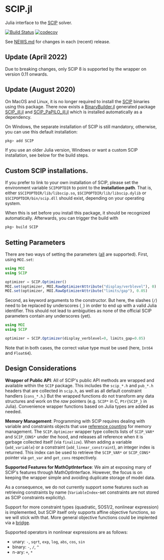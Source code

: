 # SCIP.jl

Julia interface to the [SCIP](http://scipopt.org) solver.

[![Build Status](https://github.com/scipopt/SCIP.jl/workflows/CI/badge.svg?branch=master)](https://github.com/scipopt/SCIP.jl/actions?query=workflow%3ACI)
[![codecov](https://codecov.io/gh/scipopt/SCIP.jl/branch/master/graph/badge.svg)](https://codecov.io/gh/scipopt/SCIP.jl)

See [NEWS.md](https://github.com/SCIP-Interfaces/SCIP.jl/blob/master/NEWS.md) for changes in each (recent) release.

## Update (April 2022)

Due to breaking changes, only SCIP 8 is supported by the wrapper on version 0.11 onwards.

## Update (August 2020)

On MacOS and Linux, it is no longer required to install the [SCIP](https://scipopt.org/) binaries using this package. There now exists a
[BinaryBuilder.jl](https://github.com/JuliaPackaging/BinaryBuilder.jl) generated
package [SCIP_jll.jl](https://github.com/JuliaBinaryWrappers/SCIP_jll.jl) and
[SCIP_PaPILO_jll.jl](https://github.com/JuliaBinaryWrappers/SCIP_PaPILO_jll.jl) which
is installed automatically as a dependency.

On Windows, the separate installation of SCIP is still mandatory, otherwise,
you can use this default installation:

```julia
pkg> add SCIP
```

If you use an older Julia version, Windows or want a custom SCIP installation, see below for the build steps.

## Custom SCIP installations.

If you prefer to link to your own installation of SCIP, please set the
environment variable `SCIPOPTDIR` to point to the **installation path**. That
is, either `$SCIPOPTDIR/lib/libscip.so`, `$SCIPOPTDIR/lib/libscip.dylib` or
`$SCIPOPTDIR/bin/scip.dll` should exist, depending on your operating system.

When this is set before you install this package, it should be recognized
automatically. Afterwards, you can trigger the build with

```julia
pkg> build SCIP
```

## Setting Parameters

There are two ways of setting the parameters
([all](https://scip.zib.de/doc-8.0.0/html/PARAMETERS.php) are supported). First,
using `MOI.set`:

```julia
using MOI
using SCIP

optimizer = SCIP.Optimizer()
MOI.set(optimizer, MOI.RawOptimizerAttribute("display/verblevel"), 0)
MOI.set(optimizer, MOI.RawOptimizerAttribute("limits/gap"), 0.05)
```

Second, as keyword arguments to the constructor. But here, the slashes (`/`)
need to be replaced by underscores (`_`) in order to end up with a valid Julia
identifier. This should not lead to ambiguities as none of the official SCIP
parameters contain any underscores (yet).

```julia
using MOI
using SCIP

optimizer = SCIP.Optimizer(display_verblevel=0, limits_gap=0.05)
```

Note that in both cases, the correct value type must be used
(here, `Int64` and `Float64`).

## Design Considerations

**Wrapper of Public API**: All of SCIP's public API methods are wrapped and
available within the `SCIP` package. This includes the `scip_*.h` and `pub_*.h`
headers that are collected in `scip.h`, as well as all default constraint
handlers (`cons_*.h`.) But the wrapped functions do not transform any data
structures and work on the *raw* pointers (e.g. `SCIP*` in C, `Ptr{SCIP_}` in
Julia). Convenience wrapper functions based on Julia types are added as needed.

**Memory Management**: Programming with SCIP requires dealing with variable and
constraints objects that use [reference
counting](https://scip.zib.de/doc-8.0.0/html/OBJ.php) for memory management.
The `SCIP.Optimizer` wrapper type collects lists of `SCIP_VAR*`
and `SCIP_CONS*` under the hood, and releases all reference when it is garbage
collected itself (via `finalize`).
When adding a variable (`add_variable`) or a constraint (`add_linear_constraint`),
an integer index is returned.
This index can be used to retrieve the `SCIP_VAR*` or `SCIP_CONS*`
pointer via `get_var` and `get_cons` respectively.

**Supported Features for MathOptInterface**: We aim at exposing many of SCIP's
features through MathOptInterface. However, the focus is on keeping the wrapper
simple and avoiding duplicate storage of model data.

As a consequence, we do not currently support some features such as retrieving
constraints by name (`VariableIndex`-set constraints are not stored as SCIP
constraints explicitly).

Support for more constraint types (quadratic, SOS1/2, nonlinear expression)
is implemented, but SCIP itself only supports affine objective functions, so we
will stick with that. More general objective functions could be implented via a
[bridge](https://github.com/JuliaOpt/MathOptInterface.jl/issues/529).

Supported operators in nonlinear expressions are as follows:

- unary: `-`, `sqrt`, `exp`, `log`, `abs`, `cos`, `sin`
- binary: `-`, `/`, `^`
- n-ary: `+`, `*`
